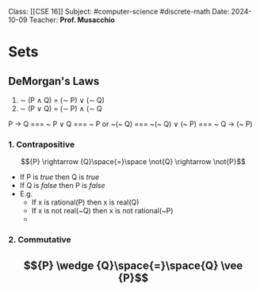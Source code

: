 Class: [[CSE 16]]
Subject: #computer-science #discrete-math 
Date: 2024-10-09
Teacher: **Prof. Musacchio**

# Sets

## DeMorgan's Laws

1. ∼ (P ∧ Q) = (∼ P) ∨ (∼ Q) 
2. ∼ (P ∨ Q) = (∼ P) ∧ (∼ Q

P $\rightarrow$ Q === ~ P $\vee$  Q === ~ P or ~(~ Q) === ~(~ Q) $\vee$ (~ P) === ~ Q $\rightarrow$ (~ P)

### 1. Contrapositive
$${P} \rightarrow {Q}\space{=}\space \not{Q} \rightarrow \not{P}$$
- If P is *true* then Q is *true*
- If Q is *false* then P is *false*
- E.g. 
	- If x is rational(P) then x is real(Q)
	- If x is not real(~Q) then x is not rational(~P)
	- 
### 2. Commutative
$${P} \wedge {Q}\space{=}\space{Q} \vee {P}$$
- 